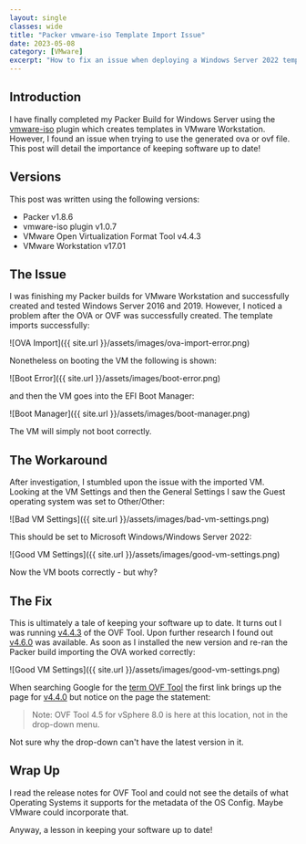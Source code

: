 ```yaml
---
layout: single
classes: wide
title: "Packer vmware-iso Template Import Issue"
date: 2023-05-08
category: [VMware]
excerpt: "How to fix an issue when deploying a Windows Server 2022 template in VMware Workstation generated with Packer's vmware-iso plugin"
---
```

## Introduction

I have finally completed my Packer Build for Windows Server using the [vmware-iso](https://developer.hashicorp.com/packer/plugins/builders/vmware/iso) plugin which creates templates in VMware Workstation. However, I found an issue when trying to use the generated ova or ovf file. This post will detail the importance of keeping software up to date!

## Versions

This post was written using the following versions:

- Packer v1.8.6
- vmware-iso plugin v1.0.7
- VMware Open Virtualization Format Tool v4.4.3
- VMware Workstation v17.01

## The Issue

I was finishing my Packer builds for VMware Workstation and successfully created and tested Windows Server 2016 and 2019. However, I noticed a problem after the OVA or OVF was successfully created. The template imports successfully:

![OVA Import]({{ site.url }}/assets/images/ova-import-error.png)

Nonetheless on booting the VM the following is shown:

![Boot Error]({{ site.url }}/assets/images/boot-error.png)

and then the VM goes into the EFI Boot Manager:

![Boot Manager]({{ site.url }}/assets/images/boot-manager.png)

The VM will simply not boot correctly.

## The Workaround

After investigation, I stumbled upon the issue with the imported VM. Looking at the VM Settings and then the General Settings I saw the Guest operating system was set to Other/Other:

![Bad VM Settings]({{ site.url }}/assets/images/bad-vm-settings.png)

This should be set to Microsoft Windows/Windows Server 2022:

![Good VM Settings]({{ site.url }}/assets/images/good-vm-settings.png)

Now the VM boots correctly - but why?

## The Fix

This is ultimately a tale of keeping your software up to date. It turns out I was running [v4.4.3](https://developer.vmware.com/web/tool/4.4.0/ovf) of the OVF Tool. Upon further research I found out [v4.6.0](https://developer.vmware.com/web/tool/4.6.0/ovf-tool) was available. As soon as I installed the new version and re-ran the Packer build importing the OVA worked correctly:

![Good VM Settings]({{ site.url }}/assets/images/good-vm-settings.png)

When searching Google for the [term OVF Tool](https://www.google.com/search?q=ovf+tool) the first link brings up the page for [v4.4.0](https://developer.vmware.com/web/tool/4.4.0/ovf) but notice on the page the statement:

> Note: OVF Tool 4.5 for vSphere 8.0 is here at this location, not in the drop-down menu.

Not sure why the drop-down can't have the latest version in it.

## Wrap Up

I read the release notes for OVF Tool and could not see the details of what Operating Systems it supports for the metadata of the OS Config. Maybe VMware could incorporate that.

Anyway, a lesson in keeping your software up to date!
